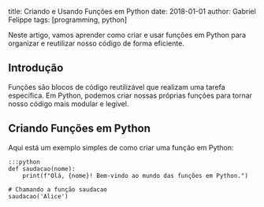 title: Criando e Usando Funções em Python
date: 2018-01-01
author: Gabriel Felippe
tags: [programming, python]

Neste artigo, vamos aprender como criar e usar funções em Python para organizar e reutilizar nosso código de forma eficiente.

## Introdução

Funções são blocos de código reutilizável que realizam uma tarefa específica. Em Python, podemos criar nossas próprias funções para tornar nosso código mais modular e legível.

## Criando Funções em Python

Aqui está um exemplo simples de como criar uma função em Python:

    :::python
    def saudacao(nome):
        print(f"Olá, {nome}! Bem-vindo ao mundo das funções em Python.")

    # Chamando a função saudacao
    saudacao('Alice')